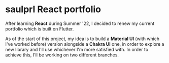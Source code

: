 # saulprl React portfolio

After learning **React** during Summer '22, I decided to renew my current portfolio which is built on Flutter.

As of the start of this project, my idea is to build a **Material UI** (with which I've worked before) version alongside a **Chakra UI** one, in order to explore a new library and I'll use whichever I'm more satisfied with. In order to achieve this, I'll be working on two different branches.
